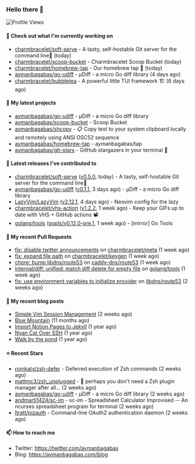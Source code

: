 ### Hello there 👋

![Profile Views](https://komarev.com/ghpvc/?username=aymanbagabas&label=PROFILE+VIEWS)

#### 👷 Check out what I'm currently working on

- [charmbracelet/soft-serve](https://github.com/charmbracelet/soft-serve) - A tasty, self-hostable Git server for the command line🍦 (today)
- [charmbracelet/scoop-bucket](https://github.com/charmbracelet/scoop-bucket) - Charmbracelet Scoop Bucket (today)
- [charmbracelet/homebrew-tap](https://github.com/charmbracelet/homebrew-tap) - Our homebrew tap 🍺 (today)
- [aymanbagabas/go-udiff](https://github.com/aymanbagabas/go-udiff) - µDiff - a micro Go diff library (4 days ago)
- [charmbracelet/bubbletea](https://github.com/charmbracelet/bubbletea) - A powerful little TUI framework 🏗 (6 days ago)

#### 🌱 My latest projects

- [aymanbagabas/go-udiff](https://github.com/aymanbagabas/go-udiff) - µDiff - a micro Go diff library
- [aymanbagabas/scoop-bucket](https://github.com/aymanbagabas/scoop-bucket) - Scoop Bucket
- [aymanbagabas/shcopy](https://github.com/aymanbagabas/shcopy) - 📋 Copy text to your system clipboard locally and remotely using ANSI OSC52 sequence
- [aymanbagabas/homebrew-tap](https://github.com/aymanbagabas/homebrew-tap) - aymanbagabas/tap
- [aymanbagabas/gh-stars](https://github.com/aymanbagabas/gh-stars) - GitHub stargazers in your terminal 🌟

#### 🔭 Latest releases I've contributed to

- [charmbracelet/soft-serve](https://github.com/charmbracelet/soft-serve) ([v0.5.0](https://github.com/charmbracelet/soft-serve/releases/tag/v0.5.0), today) - A tasty, self-hostable Git server for the command line🍦
- [aymanbagabas/go-udiff](https://github.com/aymanbagabas/go-udiff) ([v0.1.1](https://github.com/aymanbagabas/go-udiff/releases/tag/v0.1.1), 3 days ago) - µDiff - a micro Go diff library
- [LazyVim/LazyVim](https://github.com/LazyVim/LazyVim) ([v2.12.1](https://github.com/LazyVim/LazyVim/releases/tag/v2.12.1), 4 days ago) - Neovim config for the lazy
- [charmbracelet/vhs-action](https://github.com/charmbracelet/vhs-action) ([v1.2.2](https://github.com/charmbracelet/vhs-action/releases/tag/v1.2.2), 1 week ago) - Keep your GIFs up to date with VHS &#43; GitHub actions 📽️
- [golang/tools](https://github.com/golang/tools) ([gopls/v0.12.0-pre.1](https://github.com/golang/tools/releases/tag/gopls/v0.12.0-pre.1), 1 week ago) - [mirror] Go Tools

#### 🔨 My recent Pull Requests

- [fix: disable twitter announcements](https://github.com/charmbracelet/meta/pull/82) on [charmbracelet/meta](https://github.com/charmbracelet/meta) (1 week ago)
- [fix: expand file path](https://github.com/charmbracelet/keygen/pull/11) on [charmbracelet/keygen](https://github.com/charmbracelet/keygen) (1 week ago)
- [chore: bump libdns/route53](https://github.com/caddy-dns/route53/pull/34) on [caddy-dns/route53](https://github.com/caddy-dns/route53) (1 week ago)
- [internal/diff: unified: match diff delete for empty file](https://github.com/golang/tools/pull/436) on [golang/tools](https://github.com/golang/tools) (1 week ago)
- [fix: use environment variables to initialize provider](https://github.com/libdns/route53/pull/46) on [libdns/route53](https://github.com/libdns/route53) (2 weeks ago)

#### 📜 My recent blog posts

- [Simple Vim Session Management](https://aymanbagabas.com/blog/2023/04/13/simple-vim-session-management.html) (2 weeks ago)
- [Blue Mountain](https://aymanbagabas.com/blog/2022/06/02/blue-mountain.html) (11 months ago)
- [Import Notion Pages to Jekyll](https://aymanbagabas.com/blog/2022/03/29/import-notion-pages-to-jekyll.html) (1 year ago)
- [Nyan Cat Over SSH](https://aymanbagabas.com/blog/2022/03/25/nyan-cat-over-ssh.html) (1 year ago)
- [Walk by the pond](https://aymanbagabas.com/blog/2022/03/10/walk-by-the-pond.html) (1 year ago)

#### ⭐ Recent Stars

- [romkatv/zsh-defer](https://github.com/romkatv/zsh-defer) - Deferred execution of Zsh commands (2 weeks ago)
- [mattmc3/zsh_unplugged](https://github.com/mattmc3/zsh_unplugged) -  🤔 perhaps you don&#39;t need a Zsh plugin manager after all... (2 weeks ago)
- [aymanbagabas/go-udiff](https://github.com/aymanbagabas/go-udiff) - µDiff - a micro Go diff library (2 weeks ago)
- [andmarti1424/sc-im](https://github.com/andmarti1424/sc-im) - sc-im - Spreadsheet Calculator Improvised -- An ncurses spreadsheet program for terminal (2 weeks ago)
- [ltratt/pizauth](https://github.com/ltratt/pizauth) - Command-line OAuth2 authentication daemon (2 weeks ago)

#### 📫 How to reach me

- Twitter: https://twitter.com/aymanbagabas
- Blog: https://aymanbagabas.com/blog
